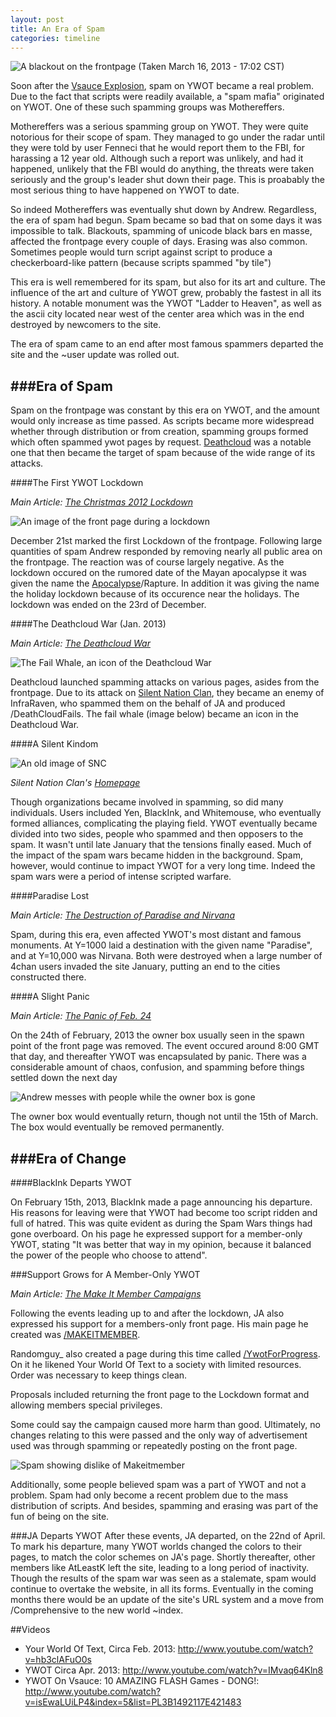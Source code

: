 ```yaml
---
layout: post
title: An Era of Spam
categories: timeline
---
```


![A blackout on the frontpage (Taken March 16, 2013 - 17:02 CST)](https://raw.github.com/ywothistory/ywothistory.github.io/master/images/the_blackout.jpg)

Soon after the [Vsauce Explosion](http://ywothistory.tk/event/vsauceexplosion), spam on YWOT became a real problem. Due to the fact that scripts were readily available, a "spam mafia" originated on YWOT. One of these such spamming groups was Mothereffers.

Mothereffers was a serious spamming group on YWOT. They were quite notorious for their scope of spam. They managed to go under the radar until they were told by user Fenneci that he would report them to the FBI, for harassing a 12 year old. Although such a report was unlikely, and had it happened, unlikely that the FBI would do anything, the threats were taken seriously and the group's leader shut down their page. This is proabably the most serious thing to have happened on YWOT to date.

So indeed Mothereffers was eventually shut down by Andrew. Regardless, the era of spam had begun. Spam became so bad that on some days it was impossible to talk. Blackouts, spamming of unicode black bars en masse, affected the frontpage every couple of days. Erasing was also common. Sometimes people would turn script against script to produce a checkerboard-like pattern (because scripts spammed "by tile")

This era is well remembered for its spam, but also for its art and culture. The influence of the art and culture of YWOT grew, probably the fastest in all its history. A notable monument was the YWOT "Ladder to Heaven", as well as the ascii city located near west of the center area which was in the end destroyed by newcomers to the site.

The era of spam came to an end after most famous spammers departed the site and the ~user update was rolled out.

###Era of Spam
----------

Spam on the frontpage was constant by this era on YWOT, and the amount would only increase as time passed. As scripts became more widespread whether through distribution or from creation, spamming groups formed which often spammed ywot pages by request. [Deathcloud](http://www.yourworldoftext.com/deathcloud) was a notable one that then became the target of spam because of the wide range of its attacks.

####The First YWOT Lockdown

*Main Article: [The Christmas 2012 Lockdown](http://ywothistory.tk/event/christmas2012lockdown.html)*

![An image of the front page during a lockdown](https://raw.github.com/ywothistory/ywothistory.github.io/master/images/ywotlockdown.jpg)

December 21st marked the first Lockdown of the frontpage. Following large quantities of spam Andrew responded by removing nearly all public area on the frontpage. The reaction was of course largely negative. As the lockdown occured on the rumored date of the Mayan apocalypse it was given the name the [Apocalypse](http://www.yourworldoftext.com/11_12_13)/Rapture. In addition it was giving the name the holiday lockdown because of its occurence near the holidays. The lockdown was ended on the 23rd of December.

####The Deathcloud War (Jan. 2013)

*Main Article: [The Deathcloud War](http://ywothistory.tk/event/deathcloudwar.html)*

![The Fail Whale, an icon of the Deathcloud War](https://raw.github.com/ywothistory/ywothistory.github.io/master/images/failwhale.jpg)

Deathcloud launched spamming attacks on various pages, asides from the frontpage. Due to its attack on [Silent Nation Clan](http://www.yourworldoftext.com/~sedrys/SilentNationClan), they became an enemy of InfraRaven, who spammed them on the behalf of JA and produced /DeathCloudFails. The fail whale (image below) became an icon in the Deathcloud War.

####A Silent Kindom

![An old image of SNC](http://i.imgur.com/WSAyZlp.png)

*Silent Nation Clan's [Homepage](http://yourworldoftext.com/~sedrys/silentnationclan)*

Though organizations became involved in spamming, so did many individuals. Users included Yen, BlackInk, and Whitemouse, who eventually formed alliances, complicating the playing field. YWOT eventually became divided into two sides, people who spammed and then opposers to the spam. It wasn't until late January that the tensions finally eased. Much of the impact of the spam wars became hidden in the background. Spam, however, would continue to impact YWOT for a very long time. Indeed the spam wars were a period of intense scripted warfare.

####Paradise Lost

*Main Article: [The Destruction of Paradise and Nirvana](http://ywothistory.tk/event/paradisenirvana.html)*

Spam, during this era, even affected YWOT's most distant and famous monuments. At Y=1000 laid a destination with the given name "Paradise", and at Y=10,000 was Nirvana. Both were destroyed when a large number of 4chan users invaded the site January, putting an end to the cities constructed there.

####A Slight Panic

*Main Article: [The Panic of Feb. 24](http://ywothistory.tk/event/panicoffeb24.html)*

On the 24th of February, 2013 the owner box usually seen in the spawn point of the front page was removed. The event occured around 8:00 GMT that day, and thereafter YWOT was encapsulated by panic. There was a considerable amount of chaos, confusion, and spamming before things settled down the next day

![Andrew messes with people while the owner box is gone](http://i.imgur.com/8a3r9UM.png)

The owner box would eventually return, though not until the 15th of March. The box would eventually be removed permanently.

###Era of Change
-----------------

####BlackInk Departs YWOT

On February 15th, 2013, BlackInk made a page announcing his departure. His reasons for leaving were that YWOT had become too script ridden and full of hatred. This was quite evident as during the Spam Wars things had gone overboard. On his page he expressed support for a member-only YWOT, stating "It was better that way in my opinion, because it balanced the power of the people who choose to attend".

###Support Grows for A Member-Only YWOT

*Main Article: [The Make It Member Campaigns](http://ywothistory.tk/event/makeitmembercampaigns.html)*

Following the events leading up to and after the lockdown, JA also expressed his support for a members-only front page. His main page he created was [/MAKEITMEMBER](http://yourworldoftext.com/makeitmember).

Randomguy_ also created a page during this time called [/YwotForProgress](http://yourworldoftext.com/ywotforprogress). On it he likened Your World Of Text to a society with limited resources. Order was necessary to keep things clean.

Proposals included returning the front page to the Lockdown format and allowing members special privileges.

Some could say the campaign caused more harm than good. Ultimately, no changes relating to this were passed and the only way of advertisement used was through spamming or repeatedly posting on the front page.

![Spam showing dislike of Makeitmember](https://raw.github.com/ywothistory/ywothistory.github.io/master/images/makeitmemberspam.jpg)

Additionally, some people believed spam was a part of YWOT and not a problem. Spam had only become a recent problem due to the mass distribution of scripts. And besides, spamming and erasing was part of the fun of being on the site.

###JA Departs YWOT
After these events, JA departed, on the 22nd of April. To mark his departure, many YWOT worlds changed the colors to their pages, to match the color schemes on JA's page. Shortly thereafter, other members like AtLeastK left the site, leading to a long period of inactivity. Though the results of the spam war was seen as a stalemate, spam would continue to overtake the website, in all its forms. Eventually in the coming months there would be an update of the site's URL system and a move from /Comprehensive to the new world ~index.

##Videos

- Your World Of Text, Circa Feb. 2013: http://www.youtube.com/watch?v=hb3clAFuO0s
- YWOT Circa Apr. 2013: http://www.youtube.com/watch?v=IMvaq64Kln8
- YWOT On Vsauce: 10 AMAZING FLASH Games - DONG!: http://www.youtube.com/watch?v=isEwaLUiLP4&index=5&list=PL3B1492117E421483
